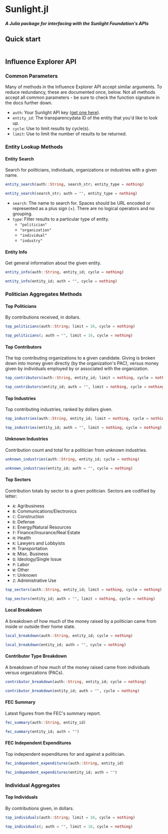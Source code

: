 # Sunlight.jl

##### A Julia package for interfacing with the Sunlight Foundation's APIs

## Quick start

```julia
```


## Influence Explorer API

### Common Parameters
Many of methods in the Influence Explorer API accept similar arguments. To reduce redundancy, these are documented once, below. Not all methods accept all common parameters - be sure to check the function signature in the docs further down.

- `auth`: Your Sunlight API key ([get one here](http://sunlightfoundation.com/api/)).
- `entity_id`: The transparencydata ID of the entity that you'd like to look up.
- `cycle`: Use to limit results by cycle(s).
- `limit`: Use to limit the number of results to be returned.

### Entity Lookup Methods

#### Entity Search
Search for politicians, individuals, organizations or industries with a given name.

```julia
entity_search(auth::String, search_str; entity_type = nothing)

entity_search(search_str; auth = "", entity_type = nothing)
```
- `search`: The name to search for. Spaces should be URL encoded or represented as a plus sign (+). There are no logical operators and no grouping.
- `type`:   Filter results to a particular type of entity.
    * `"politician"`
    * `"organization"`
    * `"individual"`
    * `"industry"`


#### Entity Info
Get general information about the given entity.

```julia
entity_info(auth::String, entity_id; cycle = nothing)

entity_info(entity_id; auth = "", cycle = nothing)
```


### Politician Aggregates Methods

#### Top Politicians
By contributions received, in dollars.

```julia
top_politicians(auth::String; limit = 16, cycle = nothing)

top_politicians(; auth = "", limit = 16, cycle = nothing)
```


#### Top Contributors
The top contributing organizations to a given candidate. Giving is broken down into money given directly (by the organization's PAC), versus money given by individuals employed by or associated with the organization.

```julia
top_contributors(auth::String, entity_id; limit = nothing, cycle = nothing)

top_contributors(entity_id; auth = "", limit = nothing, cycle = nothing)
```


#### Top Industries
Top contributing industries, ranked by dollars given.

```julia
top_industries(auth::String, entity_id; limit = nothing, cycle = nothing)

top_industries(entity_id; auth = "", limit = nothing, cycle = nothing)
```


#### Unknown Industries
Contribution count and total for a politician from unknown industries.

```julia
unknown_industries(auth::String, entity_id; cycle = nothing)

unknown_industries(entity_id; auth = "", cycle = nothing)
```


#### Top Sectors
Contribution totals by sector to a given politician. Sectors are codified by letter:
- `A`: Agribusiness
- `B`: Communications/Electronics
- `C`: Construction
- `D`: Defense
- `E`: Energy/Natural Resources
- `F`: Finance/Insurance/Real Estate
- `H`: Health
- `K`: Lawyers and Lobbyists
- `M`: Transportation
- `N`: Misc. Business
- `Q`: Ideology/Single Issue
- `P`: Labor
- `W`: Other
- `Y`: Unknown
- `Z`: Administrative Use

```julia
top_sectors(auth::String, entity_id; limit = nothing, cycle = nothing)

top_sectors(entity_id; auth = "", limit = nothing, cycle = nothing)
```


#### Local Breakdown
A breakdown of how much of the money raised by a politician came from inside or outside their home state.

```julia
local_breakdown(auth::String, entity_id; cycle = nothing)

local_breakdown(entity_id; auth = "", cycle = nothing)
```


#### Contributor Type Breakdown
A breakdown of how much of the money raised came from individuals versus organzations (PACs).

```julia
contributor_breakdown(auth::String, entity_id; cycle = nothing)

contributor_breakdown(entity_id; auth = "", cycle = nothing)
```


#### FEC Summary
Latest figures from the FEC's summary report.

```julia
fec_summary(auth::String, entity_id)

fec_summary(entity_id; auth = "")
```


#### FEC Independent Expenditures
Top independent expenditures for and against a politician.

```julia
fec_independent_expenditures(auth::String, entity_id)

fec_independent_expenditures(entity_id; auth = "")
```


### Individual Aggregates

#### Top Individuals
By contributions given, in dollars.

```julia
top_individuals(auth::String; limit = 16, cycle = nothing)

top_individuals(; auth = "", limit = 16, cycle = nothing)
```
